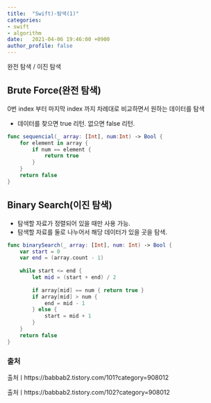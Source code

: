 ```yaml
---
title:  "Swift)-탐색(1)"
categories:
- swift
- algorithm
date:   2021-04-06 19:46:00 +0900
author_profile: false
---
```

완전 탐색 / 이진 탐색

## Brute Force(완전 탐색)
0번 index 부터 마지막 index 까지 차례대로 비교하면서 원하는 데이터를 탐색

- 데이터를 찾으면 true 리턴. 없으면 false 리턴.
```swift
func sequencial(_ array: [Int], num:Int) -> Bool {
    for element in array {
        if num == element {
            return true
        }
    }
    return false
}
```
## Binary Search(이진 탐색)
- 탐색할 자료가 정렬되어 있을 때만 사용 가능.
- 탐색할 자료를 둘로 나누어서 해당 데이터가 있을 곳을 탐색.

```swift
func binarySearch(_ array: [Int], num: Int) -> Bool {
    var start = 0
    var end = (array.count - 1)
    
    while start <= end {
        let mid = (start + end) / 2
        
        if array[mid] == num { return true }
        if array[mid] > num {
            end = mid - 1
        } else {
            start = mid + 1
        }
    }
    return false
}
```

### 출처
출처ㅣhttps://babbab2.tistory.com/101?category=908012

출처ㅣhttps://babbab2.tistory.com/102?category=908012


